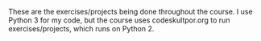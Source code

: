 These are the exercises/projects being done throughout the course. 
I use Python 3 for my code, but the course uses codeskultpor.org to run 
exercises/projects, which runs on Python 2. 
